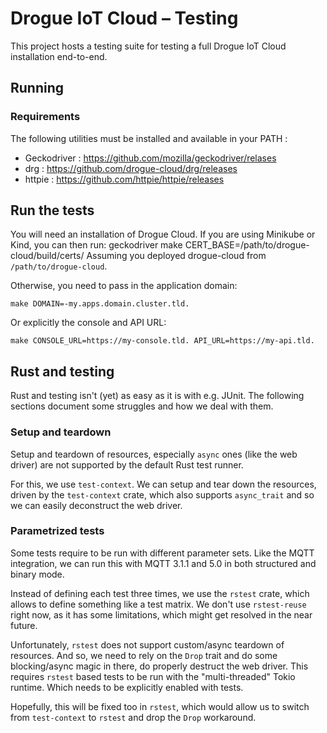 # Drogue IoT Cloud – Testing

This project hosts a testing suite for testing a full Drogue IoT Cloud installation end-to-end.

## Running

### Requirements

The following utilities must be installed and available in your PATH :
- Geckodriver : https://github.com/mozilla/geckodriver/relases
- drg : https://github.com/drogue-cloud/drg/releases
- httpie : https://github.com/httpie/httpie/releases

## Run the tests
You will need an installation of Drogue Cloud. If you are using Minikube or Kind, 
you can then run:
    geckodriver
    make CERT_BASE=/path/to/drogue-cloud/build/certs/
Assuming you deployed drogue-cloud from `/path/to/drogue-cloud`.

Otherwise, you need to pass in the application domain:

    make DOMAIN=-my.apps.domain.cluster.tld.

Or explicitly the console and API URL:

    make CONSOLE_URL=https://my-console.tld. API_URL=https://my-api.tld.

## Rust and testing

Rust and testing isn't (yet) as easy as it is with e.g. JUnit. The following sections document some struggles and
how we deal with them.

### Setup and teardown

Setup and teardown of resources, especially `async` ones (like the web driver) are not supported by the default Rust
test runner.

For this, we use `test-context`. We can setup and tear down the resources, driven by the `test-context` crate, which
also supports `async_trait` and so we can easily deconstruct the web driver.

### Parametrized tests

Some tests require to be run with different parameter sets. Like the MQTT integration, we can run this with MQTT 3.1.1
and 5.0 in both structured and binary mode.

Instead of defining each test three times, we use the `rstest` crate, which allows to define something like a test
matrix. We don't use `rstest-reuse` right now, as it has some limitations, which might get resolved in the near future.

Unfortunately, `rstest` does not support custom/async teardown of resources. And so, we need to rely on the `Drop`
trait and do some blocking/async magic in there, do properly destruct the web driver. This requires `rstest` based
tests to be run with the "multi-threaded" Tokio runtime. Which needs to be explicitly enabled with tests.

Hopefully, this will be fixed too in `rstest`, which would allow us to switch from `test-context` to `rstest` and
drop the `Drop` workaround.
